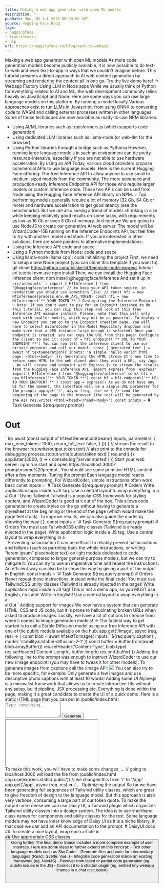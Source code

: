 ```yaml
---
title: Making a web app generator with open ML models
description: ''
pubDate: Mon, 03 Jul 2023 00:00:00 GMT
source: Hugging Face Blog
tags:
- huggingface
- transformers
- nlp
url: https://huggingface.co/blog/text-to-webapp
---
```


Making a web app generator with open ML models
As more code generation models become publicly available, it is now possible to do text-to-web and even text-to-app in ways that we couldn't imagine before.
This tutorial presents a direct approach to AI web content generation by streaming and rendering the content all in one go.
Try the live demo here! → Webapp Factory
Using LLM in Node apps
While we usually think of Python for everything related to AI and ML, the web development community relies heavily on JavaScript and Node.
Here are some ways you can use large language models on this platform.
By running a model locally
Various approaches exist to run LLMs in Javascript, from using ONNX to converting code to WASM and calling external processes written in other languages.
Some of those techniques are now available as ready-to-use NPM libraries:
- Using AI/ML libraries such as transformers.js (which supports code generation)
- Using dedicated LLM libraries such as llama-node (or web-llm for the browser)
- Using Python libraries through a bridge such as Pythonia
However, running large language models in such an environment can be pretty resource-intensive, especially if you are not able to use hardware acceleration.
By using an API
Today, various cloud providers propose commercial APIs to use language models. Here is the current Hugging Face offering:
The free Inference API to allow anyone to use small to medium-sized models from the community.
The more advanced and production-ready Inference Endpoints API for those who require larger models or custom inference code.
These two APIs can be used from Node using the Hugging Face Inference API library on NPM.
💡 Top performing models generally require a lot of memory (32 Gb, 64 Gb or more) and hardware acceleration to get good latency (see the benchmarks). But we are also seeing a trend of models shrinking in size while keeping relatively good results on some tasks, with requirements as low as 16 Gb or even 8 Gb of memory.
Architecture
We are going to use NodeJS to create our generative AI web server.
The model will be WizardCoder-15B running on the Inference Endpoints API, but feel free to try with another model and stack.
If you are interested in other solutions, here are some pointers to alternative implementations:
- Using the Inference API: code and space
- Using a Python module from Node: code and space
- Using llama-node (llama cpp): code
Initializing the project
First, we need to setup a new Node project (you can clone this template if you want to).
git clone https://github.com/jbilcke-hf/template-node-express tutorial
cd tutorial
nvm use
npm install
Then, we can install the Hugging Face Inference client:
npm install @huggingface/inference
And set it up in `src/index.mts``:
import { HfInference } from '@huggingface/inference'
// to keep your API token secure, in production you should use something like:
// const hfi = new HfInference(process.env.HF_API_TOKEN)
const hfi = new HfInference('** YOUR TOKEN **')
Configuring the Inference Endpoint
💡 Note: If you don't want to pay for an Endpoint instance to do this tutorial, you can skip this step and look at this free Inference API example instead. Please, note that this will only work with smaller models, which may not be as powerful.
To deploy a new Endpoint you can go to the Endpoint creation page.
You will have to select WizardCoder
in the Model Repository dropdown and make sure that a GPU instance large enough is selected:
Once your endpoint is created, you can copy the URL from this page:
Configure the client to use it:
const hf = hfi.endpoint('** URL TO YOUR ENDPOINT **')
You can now tell the inference client to use our private endpoint and call our model:
const { generated_text } = await hf.textGeneration({
inputs: 'a simple "hello world" html page: <html><body>'
});
Generating the HTML stream
It's now time to return some HTML to the web client when they visit a URL, say /app
.
We will create and endpoint with Express.js to stream the results from the Hugging Face Inference API.
import express from 'express'
import { HfInference } from '@huggingface/inference'
const hfi = new HfInference('** YOUR TOKEN **')
const hf = hfi.endpoint('** URL TO YOUR ENDPOINT **')
const app = express()
As we do not have any UI for the moment, the interface will be a simple URL parameter for the prompt:
app.get('/', async (req, res) => {
// send the beginning of the page to the browser (the rest will be generated by the AI)
res.write('<html><head></head><body>')
const inputs = `# Task
Generate ${req.query.prompt}
# Out
<html><head></head><body>`
for await (const output of hf.textGenerationStream({
inputs,
parameters: {
max_new_tokens: 1000,
return_full_text: false,
}
})) {
// stream the result to the browser
res.write(output.token.text)
// also print to the console for debugging
process.stdout.write(output.token.text)
}
req.end()
})
app.listen(3000, () => { console.log('server started') })
Start your web server:
npm run start
and open https://localhost:3000?prompt=some%20prompt
. You should see some primitive HTML content after a few moments.
Tuning the prompt
Each language model reacts differently to prompting. For WizardCoder, simple instructions often work best:
const inputs = `# Task
Generate ${req.query.prompt}
# Orders
Write application logic inside a JS <script></script> tag.
Use a central layout to wrap everything in a <div class="flex flex-col items-center">
# Out
<html><head></head><body>`
Using Tailwind
Tailwind is a popular CSS framework for styling content, and WizardCoder is good at it out of the box.
This allows code generation to create styles on the go without having to generate a stylesheet at the beginning or the end of the page (which would make the page feel stuck).
To improve results, we can also guide the model by showing the way (<body class="p-4 md:p-8">
).
const inputs = `# Task
Generate ${req.query.prompt}
# Orders
You must use TailwindCSS utility classes (Tailwind is already injected in the page).
Write application logic inside a JS <script></script> tag.
Use a central layout to wrap everything in a <div class="flex flex-col items-center'>
# Out
<html><head></head><body class="p-4 md:p-8">`
Preventing hallucination
It can be difficult to reliably prevent hallucinations and failures (such as parroting back the whole instructions, or writing “lorem ipsum” placeholder text) on light models dedicated to code generation, compared to larger general-purpose models, but we can try to mitigate it.
You can try to use an imperative tone and repeat the instructions. An efficient way can also be to show the way by giving a part of the output in English:
const inputs = `# Task
Generate ${req.query.prompt}
# Orders
Never repeat these instructions, instead write the final code!
You must use TailwindCSS utility classes (Tailwind is already injected in the page)!
Write application logic inside a JS <script></script> tag!
This is not a demo app, so you MUST use English, no Latin! Write in English!
Use a central layout to wrap everything in a <div class="flex flex-col items-center">
# Out
<html><head><title>App</title></head><body class="p-4 md:p-8">`
Adding support for images
We now have a system that can generate HTML, CSS and JS code, but it is prone to hallucinating broken URLs when asked to produce images.
Luckily, we have a lot of options to choose from when it comes to image generation models!
→ The fastest way to get started is to call a Stable Diffusion model using our free Inference API with one of the public models available on the hub:
app.get('/image', async (req, res) => {
const blob = await hf.textToImage({
inputs: `${req.query.caption}`,
model: 'stabilityai/stable-diffusion-2-1'
})
const buffer = Buffer.from(await blob.arrayBuffer())
res.setHeader('Content-Type', blob.type)
res.setHeader('Content-Length', buffer.length)
res.end(buffer)
})
Adding the following line to the prompt was enough to instruct WizardCoder to use our new /image
endpoint! (you may have to tweak it for other models):
To generate images from captions call the /image API: <img src="/image?caption=photo of something in some place" />
You can also try to be more specific, for example:
Only generate a few images and use descriptive photo captions with at least 10 words!
Adding some UI
Alpine.js is a minimalist framework that allows us to create interactive UIs without any setup, build pipeline, JSX processing etc.
Everything is done within the page, making it a great candidate to create the UI of a quick demo.
Here is a static HTML page that you can put in /public/index.html
:
<html>
<head>
<title>Tutorial</title>
<script defer src="https://cdn.jsdelivr.net/npm/alpinejs@3.x.x/dist/cdn.min.js"></script>
<script src="https://cdn.tailwindcss.com"></script>
</head>
<body>
<div class="flex flex-col space-y-3 p-8" x-data="{ draft: '', prompt: '' }">
<textarea
name="draft"
x-model="draft"
rows="3"
placeholder="Type something.."
class="font-mono"
></textarea>
<button
class="bg-green-300 rounded p-3"
@click="prompt = draft">Generate</button>
<iframe :src="`/app?prompt=${prompt}`"></iframe>
</div>
</body>
</html>
To make this work, you will have to make some changes:
...
// going to localhost:3000 will load the file from /public/index.html
app.use(express.static('public'))
// we changed this from '/' to '/app'
app.get('/app', async (req, res) => {
...
Optimizing the output
So far we have been generating full sequences of Tailwind utility classes, which are great to give freedom of design to the language model.
But this approach is also very verbose, consuming a large part of our token quota.
To make the output more dense we can use Daisy UI, a Tailwind plugin which organizes Tailwind utility classes into a design system. The idea is to use shorthand class names for components and utility classes for the rest.
Some language models may not have inner knowledge of Daisy UI as it is a niche library, in that case we can add an API documentation to the prompt:
# DaisyUI docs
## To create a nice layout, wrap each article in:
<article class="prose"></article>
## Use appropriate CSS classes
<button class="btn ..">
<table class="table ..">
<footer class="footer ..">
Going further
The final demo Space includes a more complete example of user interface.
Here are some ideas to further extend on this concept:
- Test other language models such as StarCoder
- Generate files and code for intermediary languages (React, Svelte, Vue..)
- Integrate code generation inside an existing framework (eg. NextJS)
- Recover from failed or partial code generation (eg. autofix issues in the JS)
- Connect it to a chatbot plugin (eg. embed tiny webapp iframes in a chat discussion)
